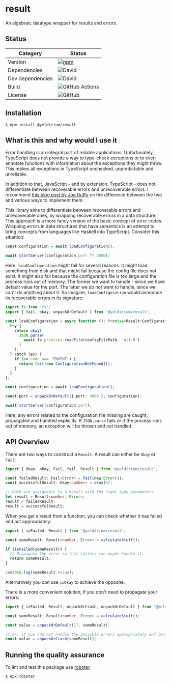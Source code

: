 # result

An algebraic datatype wrapper for results and errors.

## Status

| Category         | Status                                                                                                    |
| ---------------- | --------------------------------------------------------------------------------------------------------- |
| Version          | [![npm](https://img.shields.io/npm/v/@yeldirium/result)](https://www.npmjs.com/package/@yeldirium/result) |
| Dependencies     | ![David](https://img.shields.io/david/yeldirium/result)                                                   |
| Dev dependencies | ![David](https://img.shields.io/david/dev/yeldirium/result)                                               |
| Build            | ![GitHub Actions](https://github.com/yeldirium/result/workflows/Release/badge.svg?branch=main)            |
| License          | ![GitHub](https://img.shields.io/github/license/yeldirium/result)                                         |

## Installation

```shell
$ npm install @yeldirium/result
```

## What is this and why would I use it

Error handling is an integral part of reliable applications. Unfortunately, TypeScript does not provide a way to type-check exceptions or to even annotate functions with information about the exceptions they might throw. This makes all exceptions in TypeScript unchecked, unpredictable and unreliable.

In addition to that, JavaScript - and by extension, TypeScript - does not differentiate between recoverable errors and unrecoverable errors. I recommend [this blog post by Joe Duffy](http://joeduffyblog.com/2016/02/07/the-error-model/) on the difference between the two and various ways to implement them.

This library aims to differentiate between recoverable errors and unrecoverable ones, by wrapping recoverable errors in a data structure. This approach is a more fancy version of the basic concept of error codes. Wrapping errors in data structures that have semantics is an attempt to bring concepts from languages like Haskell into TypeScript. Consider this situation:

```typescript
const configuration = await loadConfiguration();

await startServer(configuration.port ?? 3000);
```

Here, `loadConfiguration` might fail for several reasons. It might load something from disk and that might fail because the config file does not exist. It might also fail because the configuration file is too large and the process runs out of memory. The former we want to handle - since we have default value for the port. The latter we do not want to handle, since we can't do anything about it. So imagine, `loadConfiguration` would announce its recoverable errors in its signature:

```typescript
import fs from 'fs';
import { fail, okay, unpackOrDefault } from '@yeldirium/result';

const loadConfiguration = async function (): Promise<Result<Configuration, ConfigurationNotFound>> {
  try {
    return okay(
      JSON.parse(
        await fs.promises.readFile(configFilePath, 'utf-8')
      )
    );
  } catch (ex) {
    if (ex.code === 'ENOENT') {
      return fail(new ConfigurationNotFound());
    }
  }
};

const configuration = await loadConfiguration();

const port = unpackOrDefault({ port: 3000 }, configuration);

await startServer(configuration.port);
```

Here, any errors related to the configuration file missing are caught, propagated and handled explicitly. If `JSON.parse` fails or if the process runs out of memory, an exception will be thrown and *not* handled.

## API Overview

There are two ways to construct a `Result`. A result can either be `Okay` or `Fail`:

```typescript
import { Okay, okay, Fail, fail, Result } from '@yeldirium/result';

const failedResult: Fail<Error> = fail(new Error());
const successfulResult: Okay<number> = okay(5);

// Both are assignable to a Result with the right type parameters.
let result = Result<number, Error>;
result = failedResult;
result = successfulResult;
```

When you get a result from a function, you can check whether it has failed and act appropriately:

```typescript
import { isFailed, Result } from '@yeldirium/result';

const someResult: Result<number, Error> = calculateStuff();

if (isFailed(someResult)) {
  // Propagate the error so that callers can maybe handle it.
  return someResult;
}

console.log(someResult.value);
```

Alternatively you can use `isOkay` to achieve the opposite.

There is a more convenient solution, if you don't need to propagate your errors:

```typescript
import { isFailed, Result, unpackOrCrash, unpackOrDefault } from '@yeldirium/result';

const someResult: Result<number, Error> = calculateStuff();

const value = unpackOrDefault(17, someResult);

// Or, if you can not handle the possible errors appropriately and instead want to crash your application:
const value = unpackOrCrash(someResult);
```

## Running the quality assurance

To lint and test this package use [roboter](https://www.npmjs.com/package/roboter).

```shell
$ npx roboter
```
